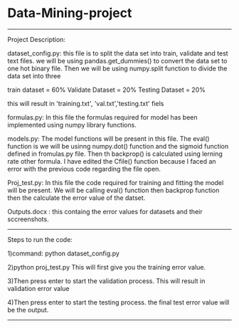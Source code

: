 # Data-Mining-project

***************************************************************************************

Project Description:

dataset_config.py: this file is to split the data set into train, validate and test text files. we will be using pandas.get_dummies() to convert the data set to one hot binary file. Then we will be using numpy.split function to divide the data set into three

train dataset = 60%
Validate Dataset = 20%
Testing Dataset = 20%

this will result in 'training.txt', 'val.txt','testing.txt' fiels

formulas.py: In this file the formulas required for model has been implemented using numpy library functions.

models.py: The model functions will be present in this file. The eval() function is we will be usinng numpy.dot() function and the sigmoid function defined in fromulas.py file. Then th backprop() is calculated using lerning rate other formula. I have edited the Cfile() function because I faced an error with the previous code regarding the file open.

Proj_test.py: In this file the code required for training and fitting the model will be present. We will be calling eval() function then backprop function then the calculate the error value of the datset.

Outputs.docx : this containg the error values for datasets and their sccreenshots.

-----------------------------------------------------------------------------------------------

Steps to run the code:

1)command:
python dataset_config.py

2)python proj_test.py
This will first give you the training error value. 

3)Then press enter to start the validation process. This will result in validation error value

4)Then press enter to start the testing process. the final test error value will be the output.

-------------------------------------------------------------------------------------------------

